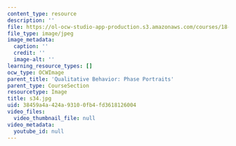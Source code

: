 ```yaml
---
content_type: resource
description: ''
file: https://ol-ocw-studio-app-production.s3.amazonaws.com/courses/18-03sc-differential-equations-fall-2011/38459a4a424a93100fb4fd3618126004_s34.jpg
file_type: image/jpeg
image_metadata:
  caption: ''
  credit: ''
  image-alt: ''
learning_resource_types: []
ocw_type: OCWImage
parent_title: 'Qualitative Behavior: Phase Portraits'
parent_type: CourseSection
resourcetype: Image
title: s34.jpg
uid: 38459a4a-424a-9310-0fb4-fd3618126004
video_files:
  video_thumbnail_file: null
video_metadata:
  youtube_id: null
---
```

